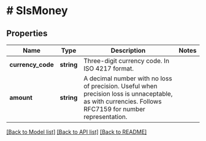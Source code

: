 # # SlsMoney

## Properties

Name | Type | Description | Notes
------------ | ------------- | ------------- | -------------
**currency_code** | **string** | Three-digit currency code. In ISO 4217 format. |
**amount** | **string** | A decimal number with no loss of precision. Useful when precision loss is unnaceptable, as with currencies. Follows RFC7159 for number representation. |

[[Back to Model list]](../../README.md#models) [[Back to API list]](../../README.md#endpoints) [[Back to README]](../../README.md)
